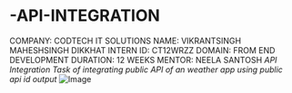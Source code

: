 # -API-INTEGRATION
COMPANY: CODTECH IT SOLUTIONS
NAME: VIKRANTSINGH MAHESHSINGH DIKKHAT
INTERN ID: CT12WRZZ
DOMAIN: FROM END DEVELOPMENT
DURATION: 12 WEEKS 
MENTOR: NEELA SANTOSH
*API Integration Task of integrating public API of an weather app using public api id*
*output*
![Image](https://github.com/user-attachments/assets/090b7cbd-571b-40e8-a1eb-7853f8714379)
